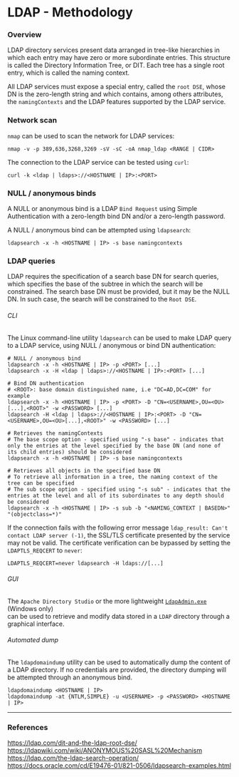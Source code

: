 # LDAP - Methodology

### Overview

LDAP directory services present data arranged in tree-like hierarchies in which
each entry may have zero or more subordinate entries. This structure is called
the Directory Information Tree, or DIT. Each tree has a single root entry,
which is called the naming context.

All LDAP services must expose a special entry, called the `root DSE`, whose DN
is the zero-length string and which contains, among others attributes, the
`namingContexts` and the LDAP features supported by the LDAP service.

### Network scan

`nmap` can be used to scan the network for LDAP services:

```
nmap -v -p 389,636,3268,3269 -sV -sC -oA nmap_ldap <RANGE | CIDR>
```

The connection to the LDAP service can be tested using `curl`:

```
curl -k <ldap | ldaps>://<HOSTNAME | IP>:<PORT>
```

### NULL / anonymous binds

A NULL or anonymous bind is a LDAP `Bind Request` using Simple Authentication
with a zero-length bind DN and/or a zero-length password.

A NULL / anonymous bind can be attempted using `ldapsearch`:

```
ldapsearch -x -h <HOSTNAME | IP> -s base namingcontexts
```

### LDAP queries

LDAP requires the specification of a search base DN for search queries, which
specifies the base of the subtree in which the search will be constrained. The
search base DN must be provided, but it may be the NULL DN. In such case, the
search will be constrained to the `Root DSE`.

###### CLI

The Linux command-line utility `ldapsearch` can be used to make LDAP query to a
LDAP service, using NULL / anonymous or bind DN authentication:

```
# NULL / anonymous bind
ldapsearch -x -h <HOSTNAME | IP> -p <PORT> [...]
ldapsearch -x -H <ldap | ldaps>://<HOSTNAME | IP>:<PORT> [...]

# Bind DN authentication
# <ROOT>: base domain distinguished name, i.e "DC=AD,DC=COM" for example
ldapsearch -x -h <HOSTNAME | IP> -p <PORT> -D "CN=<USERNAME>,OU=<OU>[...],<ROOT>" -w <PASSWORD> [...]
ldapsearch -H <ldap | ldaps>://<HOSTNAME | IP>:<PORT> -D "CN=<USERNAME>,OU=<OU>[...],<ROOT>" -w <PASSWORD> [...]

# Retrieves the namingContexts
# The base scope option - specified using "-s base" - indicates that only the entries at the level specified by the base DN (and none of its child entries) should be considered   
ldapsearch -x -h <HOSTNAME | IP> -s base namingcontexts

# Retrieves all objects in the specified base DN
# To retrieve all information in a tree, the naming context of the tree can be specified
# The sub scope option - specified using "-s sub" - indicates that the entries at the level and all of its subordinates to any depth should be considered
ldapsearch -x -h <HOSTNAME | IP> -s sub -b "<NAMING_CONTEXT | BASEDN>" "(objectclass=*)"
```

If the connection fails with the following error message `ldap_result: Can't
contact LDAP server (-1)`, the SSL/TLS certificate presented by the service may
not be valid. The certificate verification can be bypassed by setting the
`LDAPTLS_REQCERT` to `never`:

```
LDAPTLS_REQCERT=never ldapsearch -H ldaps://[...]
```

###### GUI

The `Apache Directory Studio` or the more lightweight
[`LdapAdmin.exe`](https://sourceforge.net/projects/ldapadmin/) (Windows only)  
can be used to retrieve and modify data stored in a `LDAP` directory through a
graphical interface.

###### Automated dump

The `ldapdomaindump` utility can be used to automatically dump the content of
a LDAP directory. If no credentials are provided, the directory dumping will
be attempted through an anonymous bind.

```
ldapdomaindump <HOSTNAME | IP>
ldapdomaindump -at {NTLM,SIMPLE} -u <USERNAME> -p <PASSWORD> <HOSTNAME | IP>
```

--------------------------------------------------------------------------------

### References

https://ldap.com/dit-and-the-ldap-root-dse/
https://ldapwiki.com/wiki/ANONYMOUS%20SASL%20Mechanism
https://ldap.com/the-ldap-search-operation/
https://docs.oracle.com/cd/E19476-01/821-0506/ldapsearch-examples.html
